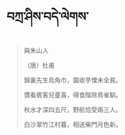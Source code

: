 # བཀྲ་ཤིས་བདེ་ལེགས་
> 與朱山人
> 
> （唐）杜甫
> 
> 錦裏先生烏角巾，園收芋慄未全貧。
> 
> 慣看賓客兒童喜，得食階除鳥雀馴。
> 
> 秋水才深四五尺，野航恰受兩三人。
> 
> 白沙翠竹江村暮，相送柴門月色新。
>